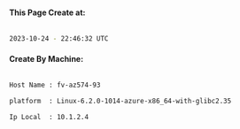 
   
#### This Page Create at:

```bash

2023-10-24 - 22:46:32 UTC

```

#### Create By Machine:

```bash

Host Name : fv-az574-93

platform  : Linux-6.2.0-1014-azure-x86_64-with-glibc2.35

Ip Local  : 10.1.2.4

```

